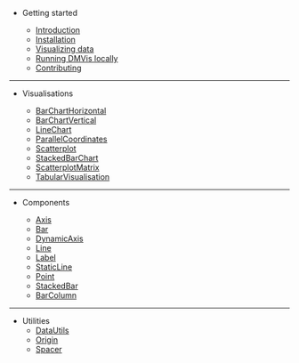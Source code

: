 - Getting started

  - [Introduction](README.md)
  - [Installation](INSTALLING.md)
  - [Visualizing data](DATA.md)
  - [Running DMVis locally](LOCAL.md)
  - [Contributing](CONTRIBUTING.md)

---

- Visualisations

  - [BarChartHorizontal](visualisations/BarChartHorizontal.md)
  - [BarChartVertical](visualisations/BarChartVertical.md)
  - [LineChart](visualisations/LineChart.md)
  - [ParallelCoordinates](visualisations/ParallelCoordinates.md)
  - [Scatterplot](visualisations/Scatterplot.md)
  - [StackedBarChart](visualisations/StackedBarChart.md)
  - [ScatterplotMatrix](visualisations/ScatterplotMatrix.md)
  - [TabularVisualisation](visualisations/TabularVisualisation.md)

---

- Components

  - [Axis](components/axis.md)
  - [Bar](components/bar.md)
  - [DynamicAxis](components/dynamicaxis.md)
  - [Line](components/line.md)
  - [Label](components/label.md)
  - [StaticLine](components/staticLine.md)
  - [Point](components/point.md)
  - [StackedBar](components/stackedbar.md)
  - [BarColumn](components/barcolumn.md)

---

- Utilities
  - [DataUtils](utils/dataUtils.md)
  - [Origin](utils/origin.md)
  - [Spacer](utils/spacer.md)
